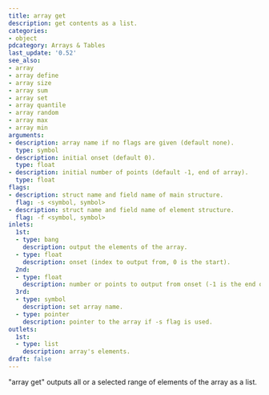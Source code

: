 ```yaml
---
title: array get
description: get contents as a list.
categories:
- object
pdcategory: Arrays & Tables
last_update: '0.52'
see_also:
- array
- array define
- array size
- array sum
- array set
- array quantile
- array random
- array max
- array min
arguments:
- description: array name if no flags are given (default none).
  type: symbol
- description: initial onset (default 0).
  type: float
- description: initial number of points (default -1, end of array).
  type: float
flags:
- description: struct name and field name of main structure.
  flag: -s <symbol, symbol>
- description: struct name and field name of element structure.
  flag: -f <symbol, symbol>
inlets:
  1st:
  - type: bang
    description: output the elements of the array.
  - type: float
    description: onset (index to output from, 0 is the start).
  2nd:
  - type: float
    description: number or points to output from onset (-1 is the end of array).
  3rd:
  - type: symbol
    description: set array name.
  - type: pointer
    description: pointer to the array if -s flag is used.
outlets:
  1st:
  - type: list
    description: array's elements.
draft: false
---
```

"array get" outputs all or a selected range of elements of the array as a list.
